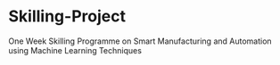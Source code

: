 # Skilling-Project
One Week Skilling Programme on Smart Manufacturing and Automation using Machine Learning Techniques
